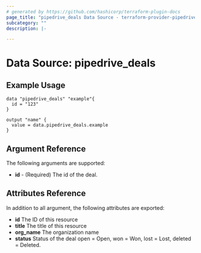 ```yaml
---
# generated by https://github.com/hashicorp/terraform-plugin-docs
page_title: "pipedrive_deals Data Source - terraform-provider-pipedrive"
subcategory: ""
description: |-

---
```


# Data Source: pipedrive_deals

## Example Usage

```hcl
data "pipedrive_deals" "example"{
  id = "123"
}

output "name" {
  value = data.pipedrive_deals.example
}
```

## Argument Reference

The following arguments are supported:

* **id** - (Required) The id of the deal.

## Attributes Reference

In addition to all argument, the following attributes are exported:

* **id** The ID of this resource
* **title** The title of this resource
* **org_name** The organization name
* **status** Status of the deal open = Open, won = Won, lost = Lost, deleted = Deleted.
